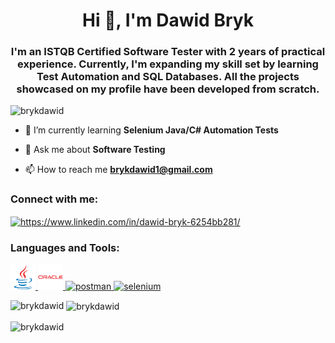 <h1 align="center">Hi 👋, I'm Dawid Bryk</h1>
<h3 align="center">I'm an ISTQB Certified Software Tester with 2 years of practical experience. Currently, I'm expanding my skill set by learning Test Automation and SQL Databases. All the projects showcased on my profile have been developed from scratch.</h3>

<p align="left"> <img src="https://komarev.com/ghpvc/?username=brykdawid&label=Profile%20views&color=0e75b6&style=flat" alt="brykdawid" /> </p>

- 🌱 I’m currently learning **Selenium Java/C# Automation Tests**

- 💬 Ask me about **Software Testing**

- 📫 How to reach me **brykdawid1@gmail.com**

<h3 align="left">Connect with me:</h3>
<p align="left">
<a href="https://www.linkedin.com/in/dawid-bryk-6254bb281/" target="blank"><img align="center" src="https://raw.githubusercontent.com/rahuldkjain/github-profile-readme-generator/master/src/images/icons/Social/linked-in-alt.svg" alt="https://www.linkedin.com/in/dawid-bryk-6254bb281/" height="30" width="40" /></a>
</p>

<h3 align="left">Languages and Tools:</h3>
<p align="left"> <a href="https://www.java.com" target="_blank" rel="noreferrer"> <img src="https://raw.githubusercontent.com/devicons/devicon/master/icons/java/java-original.svg" alt="java" width="40" height="40"/> </a> <a href="https://www.oracle.com/" target="_blank" rel="noreferrer"> <img src="https://raw.githubusercontent.com/devicons/devicon/master/icons/oracle/oracle-original.svg" alt="oracle" width="40" height="40"/> </a> <a href="https://postman.com" target="_blank" rel="noreferrer"> <img src="https://www.vectorlogo.zone/logos/getpostman/getpostman-icon.svg" alt="postman" width="40" height="40"/> </a> <a href="https://www.selenium.dev" target="_blank" rel="noreferrer"> <img src="https://raw.githubusercontent.com/detain/svg-logos/780f25886640cef088af994181646db2f6b1a3f8/svg/selenium-logo.svg" alt="selenium" width="40" height="40"/> </a> </p>

<p><img align="left" src="https://github-readme-stats.vercel.app/api/top-langs?username=brykdawid&show_icons=true&locale=en&layout=compact" alt="brykdawid" /></p>

<p>&nbsp;<img align="center" src="https://github-readme-stats.vercel.app/api?username=brykdawid&show_icons=true&locale=en" alt="brykdawid" /></p>

<p><img align="center" src="https://github-readme-streak-stats.herokuapp.com/?user=brykdawid&" alt="brykdawid" /></p>

